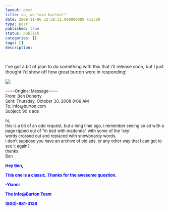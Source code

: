 ```yaml
---
layout: post
title: so, we love burton!!
date: 2008-11-06 22:50:31.000000000 +11:00
type: post
published: true
status: publish
categories: []
tags: []
description:

---
```

<p>I've got a bit of plan to do something with this that i'll release soon, but I just thought i'd show off how great burton were in responding!</p>
<p><img src="{{ site.baseurl }}/assets/Madonna_Ad.jpg" /></p>
<p><font size="2">-----Original Message-----<br />
From: Ben Doherty<br />
Sent: Thursday, October 30, 2008 8:06 AM<br />
To: info@burton.com<br />
Subject: 90's ads</font></p>
<p><font size="2">hi,<br />
this is a bit of an odd request, but a long time ago, i remember seeing an ad with a page ripped out of "in bed with madonna" with some of the 'key'<br />
words crossed out and replaced with snowboardy words.<br />
I don't suppose you have an archive of old ads, or any other way that I can get to see it again?<br />
thanks<br />
Ben</font></p>
<p><strong><font color="blue" size="2">Hey Ben,</font></strong></p>
<p><strong><font color="blue" size="2">This one is a classic. Thanks for the awesome question.</font></strong></p>
<p><strong><font color="blue" size="2">-Yianni</font></strong></p>
<p><strong><font color="blue" size="2">The Info@Burton Team</font></strong></p>
<p><strong><font color="blue" size="2">(800)-881-3138</font></strong></p>
